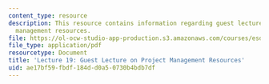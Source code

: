 ```yaml
---
content_type: resource
description: This resource contains information regarding guest lecture on project
  management resources.
file: https://ol-ocw-studio-app-production.s3.amazonaws.com/courses/esd-36-system-project-management-fall-2012/ae17bf59fbdf184dd0a50730b4bdb7df_MITESD_36F12_Lec19_GstLec.pdf
file_type: application/pdf
resourcetype: Document
title: 'Lecture 19: Guest Lecture on Project Management Resources'
uid: ae17bf59-fbdf-184d-d0a5-0730b4bdb7df
---
```

